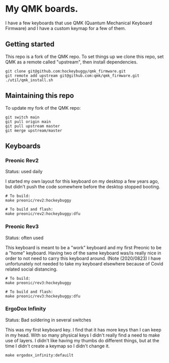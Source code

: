 
# My QMK boards.

I have a few keyboards that use QMK (Quantum Mechanical Keyboard Firmware) and
I have a custom keymap for a few of them.


## Getting started

This repo is a fork of the QMK repo. To set things up we clone this repo, set
QMK as a remote called "upstream", then install dependencies.

```
git clone git@github.com:hockeybuggy/qmk_firmware.git
git remote add upstream git@github.com:qmk/qmk_firmware.git
./util/qmk_install.sh
```


## Maintaining this repo

To update my fork of the QMK repo:

```
git switch main
git pull origin main
git pull upstream master
git merge upstream/master
```


## Keyboards

### Preonic Rev2

Status: used daily

I started my own layout for this keyboard on my desktop a few years ago, but
didn't push the code somewhere before the desktop stopped booting.

```
# To build:
make preonic/rev2:hockeybuggy

# To build and flash:
make preonic/rev2:hockeybuggy:dfu
```


### Preonic Rev3

Status: often used

This keyboard is meant to be a "work" keyboard and my first Preonic to be a
"home" keyboard. Having two of the same keyboard was/is really nice in order to
not need to carry this keyboard around. (Note (2020/0823) I have unfortunately
not needed to take my keyboard elsewhere because of Covid related social
distancing.

```
# To build:
make preonic/rev3:hockeybuggy

# To build and flash:
make preonic/rev3:hockeybuggy:dfu
```


### ErgoDox Infinity

Status: Bad soldering in several switches

This was my first keyboard key. I find that it has more keys than I can keep in
my head. With so many physical keys I didn't really find a need to make use of
layers. I didn't like having my thumbs do different things, but at the time I
didn't create a keymap so I didn't change it.

```
make ergodox_infinity:defauilt
```
